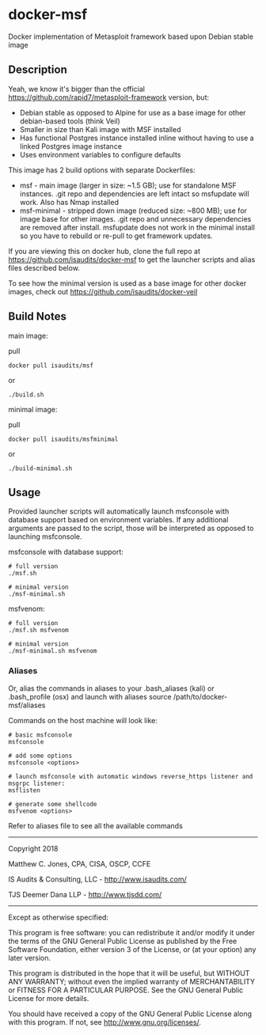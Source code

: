 # docker-msf

Docker implementation of Metasploit framework based upon Debian stable image


## Description

Yeah, we know it's bigger than the official https://github.com/rapid7/metasploit-framework version, but:
* Debian stable as opposed to Alpine for use as a base image for other debian-based tools (think Veil)
* Smaller in size than Kali image with MSF installed
* Has functional Postgres instance installed inline without having to use a linked Postgres image instance
* Uses environment variables to configure defaults

This image has 2 build options with separate Dockerfiles:
* msf - main image (larger in size: ~1.5 GB); use for standalone MSF instances. .git repo and dependencies are left
intact so msfupdate will work. Also has Nmap installed
* msf-minimal - stripped down image (reduced size: ~800 MB); use for image base for other images. .git repo and
unnecessary dependencies are removed after install. msfupdate does not work in the minimal install so you
have to rebuild or re-pull to get framework updates.

If you are viewing this on docker hub, clone the full repo at https://github.com/isaudits/docker-msf
to get the launcher scripts and alias files described below.

To see how the minimal version is used as a base image for other docker images, check out
https://github.com/isaudits/docker-veil

## Build Notes
main image:

pull

    docker pull isaudits/msf
    
or

    ./build.sh
    
minimal image:

pull

    docker pull isaudits/msfminimal
    
or

    ./build-minimal.sh
    

## Usage
Provided launcher scripts will automatically launch msfconsole with database support based
on environment variables. If any additional arguments are passed to the script, those will
be interpreted as opposed to launching msfconsole.

msfconsole with database support:

    # full version
    ./msf.sh
    
    # minimal version
    ./msf-minimal.sh

msfvenom:

    # full version
    ./msf.sh msfvenom
    
    # minimal version
    ./msf-minimal.sh msfvenom

### Aliases
Or, alias the commands in aliases to your .bash_aliases (kali) or .bash_profile (osx) and launch with aliases
    source /path/to/docker-msf/aliases
    
Commands on the host machine will look like:

    # basic msfconsole
    msfconsole
    
    # add some options
    msfconsole <options>
    
    # launch msfconsole with automatic windows reverse_https listener and msgrpc listener:
    msflisten
    
    # generate some shellcode
    msfvenom <options>

Refer to aliases file to see all the available commands
    
--------------------------------------------------------------------------------

Copyright 2018

Matthew C. Jones, CPA, CISA, OSCP, CCFE

IS Audits & Consulting, LLC - <http://www.isaudits.com/>

TJS Deemer Dana LLP - <http://www.tjsdd.com/>

--------------------------------------------------------------------------------

Except as otherwise specified:

This program is free software: you can redistribute it and/or modify it under
the terms of the GNU General Public License as published by the Free Software
Foundation, either version 3 of the License, or (at your option) any later
version.

This program is distributed in the hope that it will be useful, but WITHOUT ANY
WARRANTY; without even the implied warranty of MERCHANTABILITY or FITNESS FOR A
PARTICULAR PURPOSE. See the GNU General Public License for more details.

You should have received a copy of the GNU General Public License along with
this program. If not, see <http://www.gnu.org/licenses/>.
